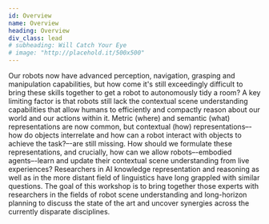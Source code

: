 ```yaml
---
id: Overview
name: Overview
heading: Overview
div_class: lead
# subheading: Will Catch Your Eye
# image: "http://placehold.it/500x500"
---
```


Our robots now have advanced perception, navigation, grasping and manipulation capabilities, but how come it's still exceedingly difficult to bring these skills together to get a robot to autonomously tidy a room? A key limiting factor is that robots still lack the contextual scene understanding capabilities that allow humans to efficiently and compactly reason about our world and our actions within it. Metric (where) and semantic (what) representations are now common, but contextual (how) representations–-how do objects interrelate and how can a robot interact with objects to achieve the task?–-are still missing. How should we formulate these representations, and crucially, how can we allow robots–-embodied agents–-learn and update their contextual scene understanding from live experiences? Researchers in AI knowledge representation and reasoning as well as in the more distant field of linguistics have long grappled with similar questions. The goal of this workshop is to bring together those experts with researchers in the fields of robot scene understanding and long-horizon planning to discuss the state of the art and uncover synergies across the currently disparate disciplines.

